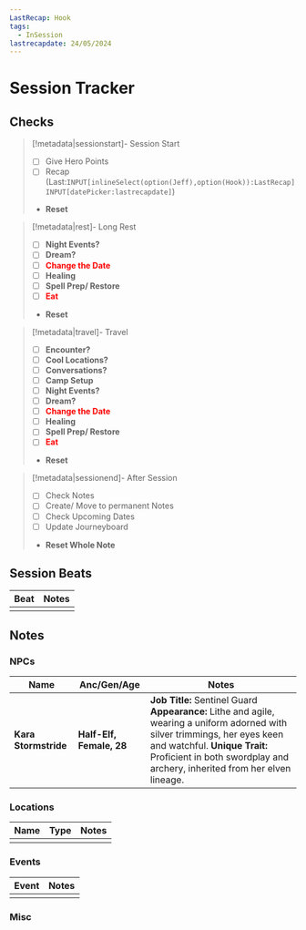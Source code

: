 ```yaml
---
LastRecap: Hook
tags:
  - InSession
lastrecapdate: 24/05/2024
---
```

# Session Tracker
## Checks

> [!metadata|sessionstart]- Session Start
> - [ ] Give Hero Points
> - [ ] Recap (Last:`INPUT[inlineSelect(option(Jeff),option(Hook)):LastRecap]` `INPUT[datePicker:lastrecapdate]`)
> - **Reset**

> [!metadata|rest]- Long Rest
> - [ ] **Night Events?**
> - [ ] **Dream?**
> - [ ] **<font color="#ff0000">Change the Date</font>**
> - [ ] **Healing**
> - [ ] **Spell Prep/ Restore**
> - [ ] **<font color="#ff0000">Eat</font>**
> - **Reset**

> [!metadata|travel]- Travel
> - [ ] **Encounter?**
> - [ ] **Cool Locations?**
> - [ ] **Conversations?**
> - [ ] **Camp Setup**
> - [ ] **Night Events?**
> - [ ] **Dream?**
> - [ ] **<font color="#ff0000">Change the Date</font>**
> - [ ] **Healing**
> - [ ] **Spell Prep/ Restore**
> - [ ] **<font color="#ff0000">Eat</font>**
> - **Reset**

> [!metadata|sessionend]- After Session
> - [ ] Check Notes
> - [ ] Create/ Move to permanent Notes
> - [ ] Check Upcoming Dates
> - [ ] Update Journeyboard
> - **Reset Whole Note**

## Session Beats

| Beat | Notes |
| ---- | ----- |
|      |       |

## Notes

### NPCs

| Name                 | Anc/Gen/Age              | Notes                                                                                                                                                                                                                                     |
| -------------------- | ------------------------ | ----------------------------------------------------------------------------------------------------------------------------------------------------------------------------------------------------------------------------------------- |
| **Kara Stormstride** | **Half-Elf, Female, 28** | **Job Title:** Sentinel Guard **Appearance:** Lithe and agile, wearing a uniform adorned with silver trimmings, her eyes keen and watchful. **Unique Trait:** Proficient in both swordplay and archery, inherited from her elven lineage. |

### Locations

| Name | Type | Notes |
| ---- | ---- | ----- |
|      |      |       |

### Events

| Event | Notes |
| ----- | ----- |
|       |       |


### Misc

